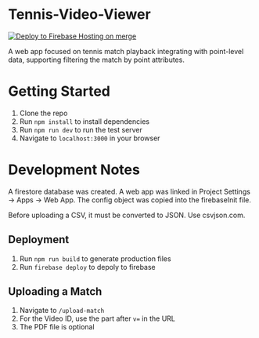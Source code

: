 # Tennis-Video-Viewer
[![Deploy to Firebase Hosting on merge](https://github.com/awest25/Tennis-Video-Viewer/actions/workflows/firebase-hosting-merge.yml/badge.svg)](https://github.com/awest25/Tennis-Video-Viewer/actions/workflows/firebase-hosting-merge.yml)

A web app focused on tennis match playback integrating with point-level data, supporting filtering the match by point attributes.

# Getting Started
1. Clone the repo
2. Run `npm install` to install dependencies
3. Run `npm run dev` to run the test server
4. Navigate to `localhost:3000` in your browser

# Development Notes
A firestore database was created. A web app was linked in Project Settings -> Apps -> Web App. The config object was copied into the firebaseInit file.

Before uploading a CSV, it must be converted to JSON. Use csvjson.com.

## Deployment

1. Run `npm run build` to generate production files
2. Run `firebase deploy` to depoly to firebase

## Uploading a Match

1. Navigate to `/upload-match`
2. For the Video ID, use the part after `v=` in the URL
3. The PDF file is optional